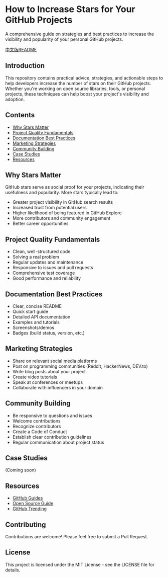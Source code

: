 # How to Increase Stars for Your GitHub Projects

A comprehensive guide on strategies and best practices to increase the visibility and popularity of your personal GitHub projects.

[中文版README](./README.zh.md)

## Introduction

This repository contains practical advice, strategies, and actionable steps to help developers increase the number of stars on their GitHub projects. Whether you're working on open source libraries, tools, or personal projects, these techniques can help boost your project's visibility and adoption.

## Contents

- [Why Stars Matter](#why-stars-matter)
- [Project Quality Fundamentals](#project-quality-fundamentals)
- [Documentation Best Practices](#documentation-best-practices)
- [Marketing Strategies](#marketing-strategies)
- [Community Building](#community-building)
- [Case Studies](#case-studies)
- [Resources](#resources)

## Why Stars Matter

GitHub stars serve as social proof for your projects, indicating their usefulness and popularity. More stars typically lead to:
- Greater project visibility in GitHub search results
- Increased trust from potential users
- Higher likelihood of being featured in GitHub Explore
- More contributors and community engagement
- Better career opportunities

## Project Quality Fundamentals

- Clean, well-structured code
- Solving a real problem
- Regular updates and maintenance
- Responsive to issues and pull requests
- Comprehensive test coverage
- Good performance and reliability

## Documentation Best Practices

- Clear, concise README
- Quick start guide
- Detailed API documentation
- Examples and tutorials
- Screenshots/demos
- Badges (build status, version, etc.)

## Marketing Strategies

- Share on relevant social media platforms
- Post on programming communities (Reddit, HackerNews, DEV.to)
- Write blog posts about your project
- Create video tutorials
- Speak at conferences or meetups
- Collaborate with influencers in your domain

## Community Building

- Be responsive to questions and issues
- Welcome contributions
- Recognize contributors
- Create a Code of Conduct
- Establish clear contribution guidelines
- Regular communication about project status

## Case Studies

(Coming soon)

## Resources

- [GitHub Guides](https://guides.github.com/)
- [Open Source Guide](https://opensource.guide/)
- [GitHub Trending](https://github.com/trending)

## Contributing

Contributions are welcome! Please feel free to submit a Pull Request.

## License

This project is licensed under the MIT License - see the LICENSE file for details. 